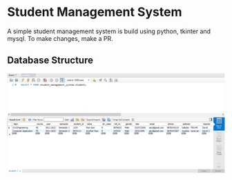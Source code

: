 # Student Management System

A simple student management system is build using python, tkinter and mysql.
To make changes, make a PR.

## Database Structure
![MySQL Workbench Screenshot](https://raw.githubusercontent.com/JoykishanSharma/Student_Manangement_System/master/college_images/screenshot_workbench.png)